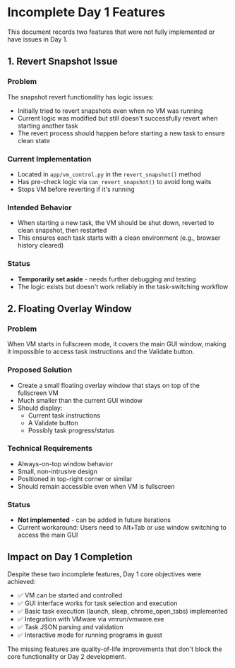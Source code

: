 # Incomplete Day 1 Features

This document records two features that were not fully implemented or have issues in Day 1.

## 1. Revert Snapshot Issue

### Problem
The snapshot revert functionality has logic issues:
- Initially tried to revert snapshots even when no VM was running
- Current logic was modified but still doesn't successfully revert when starting another task
- The revert process should happen before starting a new task to ensure clean state

### Current Implementation
- Located in `app/vm_control.py` in the `revert_snapshot()` method
- Has pre-check logic via `can_revert_snapshot()` to avoid long waits
- Stops VM before reverting if it's running

### Intended Behavior
- When starting a new task, the VM should be shut down, reverted to clean snapshot, then restarted
- This ensures each task starts with a clean environment (e.g., browser history cleared)

### Status
- **Temporarily set aside** - needs further debugging and testing
- The logic exists but doesn't work reliably in the task-switching workflow

## 2. Floating Overlay Window

### Problem
When VM starts in fullscreen mode, it covers the main GUI window, making it impossible to access task instructions and the Validate button.

### Proposed Solution
- Create a small floating overlay window that stays on top of the fullscreen VM
- Much smaller than the current GUI window
- Should display:
  - Current task instructions
  - A Validate button
  - Possibly task progress/status

### Technical Requirements
- Always-on-top window behavior
- Small, non-intrusive design
- Positioned in top-right corner or similar
- Should remain accessible even when VM is fullscreen

### Status
- **Not implemented** - can be added in future iterations
- Current workaround: Users need to Alt+Tab or use window switching to access the main GUI

## Impact on Day 1 Completion

Despite these two incomplete features, Day 1 core objectives were achieved:
- ✅ VM can be started and controlled
- ✅ GUI interface works for task selection and execution
- ✅ Basic task execution (launch, sleep, chrome_open_tabs) implemented
- ✅ Integration with VMware via vmrun/vmware.exe
- ✅ Task JSON parsing and validation
- ✅ Interactive mode for running programs in guest

The missing features are quality-of-life improvements that don't block the core functionality or Day 2 development.
